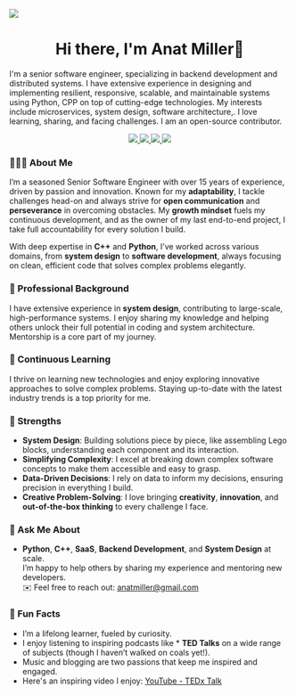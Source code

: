 ![](assets/header.png)

<h1 align="center">Hi there, I'm Anat Miller👋</h1>

I'm a senior software engineer, specializing in backend development and distributed systems. I have extensive experience in designing and implementing resilient, responsive, scalable, and maintainable systems using Python, CPP on top of cutting-edge technologies. My interests include microservices, system design, software architecture,. I love learning, sharing, and facing challenges. I am an open-source contributor.

<p align="center"> 
  <a href="https://www.youtube.com/mehdihadeli" alt="mehdi hadeli's youtube">
   <img src="https://img.shields.io/badge/%20-YouTube-%23FF0000?logo=youtube&logoColor=white&style=for-the-badge" />
 </a>
 <a href="https://github.com/anatmiller" alt="Anat Miller's github">
   <img src="https://img.shields.io/badge/%20-GitHub-black?logo=GitHub&logoColor=white&style=for-the-badge" />
 </a>
 <a href="https://www.linkedin.com/in/anatmiller" alt="Anat Miller's linkedin">
   <img src="https://img.shields.io/badge/%20-LinkedIn-%230A66C2?logo=linkedin&logoColor=white&style=for-the-badge&link=https://www.linkedin.com/in/anatmiller" />
 </a>
 <a>
   <img src="https://komarev.com/ghpvc/?username=anatmiller&color=ff69b4&style=for-the-badge" />
 </a>
</p>



### 👨🏻‍💻 About Me  
I’m a seasoned Senior Software Engineer with over 15 years of experience, driven by passion and innovation. Known for my **adaptability**, I tackle challenges head-on and always strive for **open communication** and **perseverance** in overcoming obstacles. My **growth mindset** fuels my continuous development, and as the owner of my last end-to-end project, I take full accountability for every solution I build.

With deep expertise in **C++** and **Python**, I’ve worked across various domains, from **system design** to **software development**, always focusing on clean, efficient code that solves complex problems elegantly.

### 💼 Professional Background  
I have extensive experience in **system design**, contributing to large-scale, high-performance systems. I enjoy sharing my knowledge and helping others unlock their full potential in coding and system architecture. Mentorship is a core part of my journey.

### 🚀 Continuous Learning  
I thrive on learning new technologies and enjoy exploring innovative approaches to solve complex problems. Staying up-to-date with the latest industry trends is a top priority for me.

### 🌟 Strengths  
- **System Design**: Building solutions piece by piece, like assembling Lego blocks, understanding each component and its interaction.  
- **Simplifying Complexity**: I excel at breaking down complex software concepts to make them accessible and easy to grasp.  
- **Data-Driven Decisions**: I rely on data to inform my decisions, ensuring precision in everything I build.  
- **Creative Problem-Solving**: I love bringing **creativity**, **innovation**, and **out-of-the-box thinking** to every challenge I face.

### 💬 Ask Me About  
- **Python**, **C++**, **SaaS**, **Backend Development**, and **System Design** at scale.  
I’m happy to help others by sharing my experience and mentoring new developers.  
✉️ Feel free to reach out: [anatmiller@gmail.com](mailto:anatmiller@gmail.com)

### 👾 Fun Facts  
- I’m a lifelong learner, fueled by curiosity.  
- I enjoy listening to inspiring podcasts like * **TED Talks** on a wide range of subjects (though I haven’t walked on coals yet!).  
- Music and blogging are two passions that keep me inspired and engaged.  
- Here's an inspiring video I enjoy: [YouTube - TEDx Talk](https://www.youtube.com/watch?v=Dze8ndWToFE)
  

